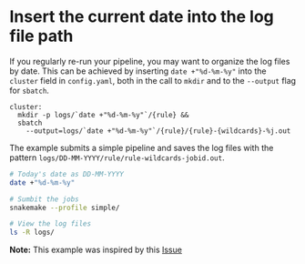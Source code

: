 # Insert the current date into the log file path

If you regularly re-run your pipeline, you may want to organize the log files by
date. This can be achieved by inserting `date +"%d-%m-%y"` into the `cluster`
field in `config.yaml`, both in the call to `mkdir` and to the `--output` flag
for `sbatch`.

```
cluster:
  mkdir -p logs/`date +"%d-%m-%y"`/{rule} &&
  sbatch
    --output=logs/`date +"%d-%m-%y"`/{rule}/{rule}-{wildcards}-%j.out
```

The example submits a simple pipeline and saves the log files with the pattern
`logs/DD-MM-YYYY/rule/rule-wildcards-jobid.out`.

```sh
# Today's date as DD-MM-YYYY
date +"%d-%m-%y"

# Sumbit the jobs
snakemake --profile simple/

# View the log files
ls -R logs/
```

**Note:** This example was inspired by this
[Issue](https://github.com/Snakemake-Profiles/slurm/issues/88)
